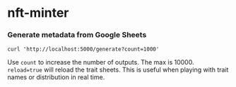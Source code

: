 # nft-minter

### Generate metadata from Google Sheets

```shell
curl 'http://localhost:5000/generate?count=1000'
```

Use `count` to increase the number of outputs. The max is 10000. `reload=true` will reload the trait sheets. This is useful when playing with trait names or distribution in real time.